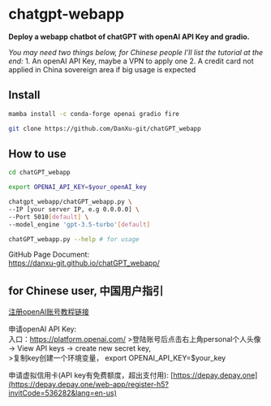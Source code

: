 chatgpt-webapp
================

<!-- WARNING: THIS FILE WAS AUTOGENERATED! DO NOT EDIT! -->

**Deploy a webapp chatbot of chatGPT with openAI API Key and gradio.**

*You may need two things below, for Chinese people I’ll list the
tutorial at the end:* 1. An openAI API Key, maybe a VPN to apply one 2.
A credit card not applied in China sovereign area if big usage is
expected

## Install

``` sh
mamba install -c conda-forge openai gradio fire

git clone https://github.com/DanXu-git/chatGPT_webapp
```

## How to use

``` sh
cd chatGPT_webapp

export OPENAI_API_KEY=$your_openAI_key

chatgpt_webapp/chatGPT_webapp.py \
--IP [your server IP, e.g 0.0.0.0] \
--Port 5010[default] \
--model_engine 'gpt-3.5-turbo'[default]

chatGPT_webapp.py --help # for usage
```

GitHub Page Document:  
https://danxu-git.github.io/chatGPT_webapp/

## for Chinese user, 中国用户指引

[注册openAI账号教程链接](https://sms-activate.org/cn/info/ChatGPT)

申请openAI API Key:  
入口：https://platform.openai.com/
\>登陆账号后点击右上角personal个人头像 -\> View API keys -\> create new
secret key,  
\>复制key创建一个环境变量， export OPENAI_API_KEY=\$your_key

申请虚拟信用卡(API key有免费额度，超出支付用):
[https://depay.depay.one](https://depay.depay.one/web-app/register-h5?invitCode=536282&lang=en-us)
